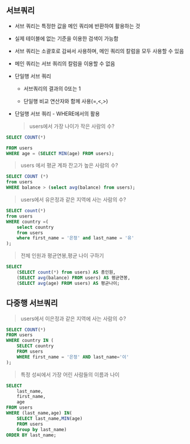 ## 서브쿼리

- 서브 쿼리는 특정한 값을 메인 쿼리에 반환하여 활용하는 것

- 실제 테이블에 없는 기준을 이용한 검색이 가능함

- 서브 쿼리는 소괄호로 감싸서 사용하며, 메인 쿼리의 칼럼을 모두 사용할 수 있음

- 메인 쿼리는 서브 쿼리의 칼럼을 이용할 수 없음

- 단일행 서브 쿼리
  
  - 서브쿼리의 결과의 0또는 1
  
  - 단일행 비교 연산자와 함께 사용(=,<,>)

- 단일행 서브 쿼리 - WHERE에서의 활용
  
  > users에서 가장 나이가 작은 사람의 수?

```sql
SELECT COUNT(*)

FROM users
WHERE age = (SELECT MIN(age) FROM users);
```

> users 에서 평균 계좌 잔고가 높은 사람의 수?

```sql
SELECT COUNT (*)
from users
WHERE balance > (select avg(balance) from users);
```

> users에서 유은정과 같은 지역에 사는 사람의 수?

```sql
SELECT count(*)
from users
WHERE country =(
    select country
    from users
    where first_name = '은정' and last_name = '유'
);
```

> 전체 인원과 평균연봉,평균 나이 구하기

```sql
SELECT
    (SELECT count(*) from users) AS 총인원,
    (SELECT avg(balance) FROM users) AS 평균연봉,
    (SELECT avg(age) FROM users) AS 평균나이;
```

## 다중행 서브쿼리

> users에서 이은정과 같은 지역에 사는 사람의 수?

```sql
SELECT COUNT(*)
FROM users
WHERE country IN (
    SELECT country
    FROM users
    WHERE first_name = '은정' AND last_name='이'
);
```

> 특정 성씨에서 가장 어린 사람들의 이름과 나이

```sql
SELECT 
    last_name,
    first_name,
    age
FROM users
WHERE (last_name,age) IN(
    SELECT last_name,MIN(age)
    FROM users
    Group by last_name)
ORDER BY last_name;
```
